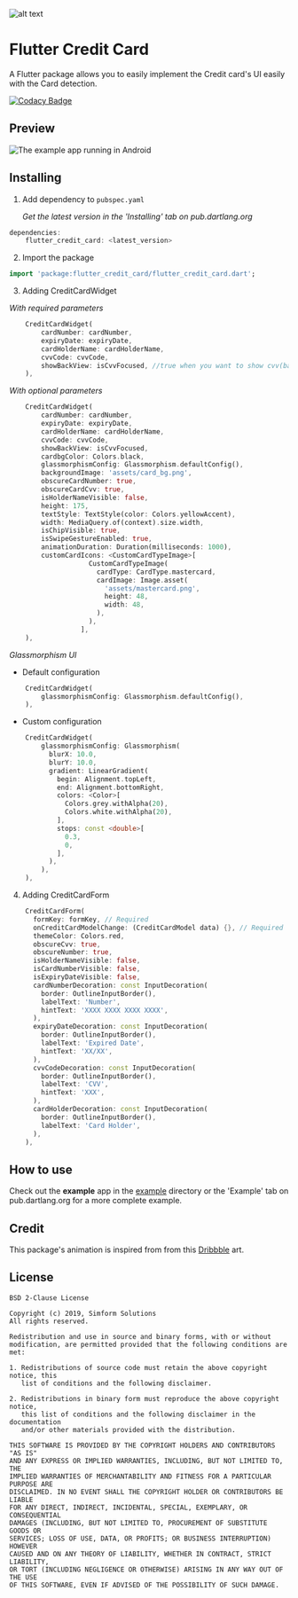 ![alt text](https://github.com/simformsolutions/flutter_credit_card/blob/master/readme_assets/banner.png?raw=true)

# Flutter Credit Card

A Flutter package allows you to easily implement the Credit card's UI easily with the Card detection.

[![Codacy Badge](https://api.codacy.com/project/badge/Grade/e546818ff64e4883a18a920f6a1c091c)](https://www.codacy.com/app/reg_3/flutter_credit_card?utm_source=github.com&amp;utm_medium=referral&amp;utm_content=simformsolutions/flutter_credit_card&amp;utm_campaign=Badge_Grade)

## Preview

![The example app running in Android](https://github.com/simformsolutions/flutter_credit_card/blob/master/readme_assets/preview.gif)

## Installing

1.  Add dependency to `pubspec.yaml`

    *Get the latest version in the 'Installing' tab on pub.dartlang.org*
    
```dart
dependencies:
    flutter_credit_card: <latest_version>
```

2.  Import the package
```dart
import 'package:flutter_credit_card/flutter_credit_card.dart';
```

3.  Adding CreditCardWidget

*With required parameters*
```dart
    CreditCardWidget(
        cardNumber: cardNumber,
        expiryDate: expiryDate, 
        cardHolderName: cardHolderName,
        cvvCode: cvvCode,
        showBackView: isCvvFocused, //true when you want to show cvv(back) view
    ),
```    

*With optional parameters*
```dart   
    CreditCardWidget(
        cardNumber: cardNumber,
        expiryDate: expiryDate,
        cardHolderName: cardHolderName,
        cvvCode: cvvCode,
        showBackView: isCvvFocused,
        cardbgColor: Colors.black,
        glassmorphismConfig: Glassmorphism.defaultConfig(),
        backgroundImage: 'assets/card_bg.png',
        obscureCardNumber: true,
        obscureCardCvv: true,
        isHolderNameVisible: false,
        height: 175,
        textStyle: TextStyle(color: Colors.yellowAccent),
        width: MediaQuery.of(context).size.width,
        isChipVisible: true,
        isSwipeGestureEnabled: true,
        animationDuration: Duration(milliseconds: 1000),
        customCardIcons: <CustomCardTypeImage>[
                    CustomCardTypeImage(
                      cardType: CardType.mastercard,
                      cardImage: Image.asset(
                        'assets/mastercard.png',
                        height: 48,
                        width: 48,
                      ),
                    ),
                  ],
    ),
``` 

*Glassmorphism UI*

 + Default configuration
```dart
    CreditCardWidget(
        glassmorphismConfig: Glassmorphism.defaultConfig(),
    ),
```    

 + Custom configuration
```dart
    CreditCardWidget(
        glassmorphismConfig: Glassmorphism(
          blurX: 10.0,
          blurY: 10.0,
          gradient: LinearGradient(
            begin: Alignment.topLeft,
            end: Alignment.bottomRight,
            colors: <Color>[
              Colors.grey.withAlpha(20),
              Colors.white.withAlpha(20),
            ],
            stops: const <double>[
              0.3,
              0,
            ],
          ),
        ),
    ),
```    

4.  Adding CreditCardForm

```dart
    CreditCardForm(
      formKey: formKey, // Required 
      onCreditCardModelChange: (CreditCardModel data) {}, // Required
      themeColor: Colors.red,
      obscureCvv: true, 
      obscureNumber: true,
      isHolderNameVisible: false,
      isCardNumberVisible: false,
      isExpiryDateVisible: false,
      cardNumberDecoration: const InputDecoration(
        border: OutlineInputBorder(),
        labelText: 'Number',
        hintText: 'XXXX XXXX XXXX XXXX',
      ),
      expiryDateDecoration: const InputDecoration(
        border: OutlineInputBorder(),
        labelText: 'Expired Date',
        hintText: 'XX/XX',
      ),
      cvvCodeDecoration: const InputDecoration(
        border: OutlineInputBorder(),
        labelText: 'CVV',
        hintText: 'XXX',
      ),
      cardHolderDecoration: const InputDecoration(
        border: OutlineInputBorder(),
        labelText: 'Card Holder',
      ),
    ),
```


## How to use
Check out the **example** app in the [example](example) directory or the 'Example' tab on pub.dartlang.org for a more complete example.

## Credit

This package's animation is inspired from from this [Dribbble](https://dribbble.com/shots/2187649-Credit-card-Checkout-flow-AMEX) art.


## License

```
BSD 2-Clause License

Copyright (c) 2019, Simform Solutions
All rights reserved.

Redistribution and use in source and binary forms, with or without
modification, are permitted provided that the following conditions are met:

1. Redistributions of source code must retain the above copyright notice, this
   list of conditions and the following disclaimer.

2. Redistributions in binary form must reproduce the above copyright notice,
   this list of conditions and the following disclaimer in the documentation
   and/or other materials provided with the distribution.

THIS SOFTWARE IS PROVIDED BY THE COPYRIGHT HOLDERS AND CONTRIBUTORS "AS IS"
AND ANY EXPRESS OR IMPLIED WARRANTIES, INCLUDING, BUT NOT LIMITED TO, THE
IMPLIED WARRANTIES OF MERCHANTABILITY AND FITNESS FOR A PARTICULAR PURPOSE ARE
DISCLAIMED. IN NO EVENT SHALL THE COPYRIGHT HOLDER OR CONTRIBUTORS BE LIABLE
FOR ANY DIRECT, INDIRECT, INCIDENTAL, SPECIAL, EXEMPLARY, OR CONSEQUENTIAL
DAMAGES (INCLUDING, BUT NOT LIMITED TO, PROCUREMENT OF SUBSTITUTE GOODS OR
SERVICES; LOSS OF USE, DATA, OR PROFITS; OR BUSINESS INTERRUPTION) HOWEVER
CAUSED AND ON ANY THEORY OF LIABILITY, WHETHER IN CONTRACT, STRICT LIABILITY,
OR TORT (INCLUDING NEGLIGENCE OR OTHERWISE) ARISING IN ANY WAY OUT OF THE USE
OF THIS SOFTWARE, EVEN IF ADVISED OF THE POSSIBILITY OF SUCH DAMAGE.
```
